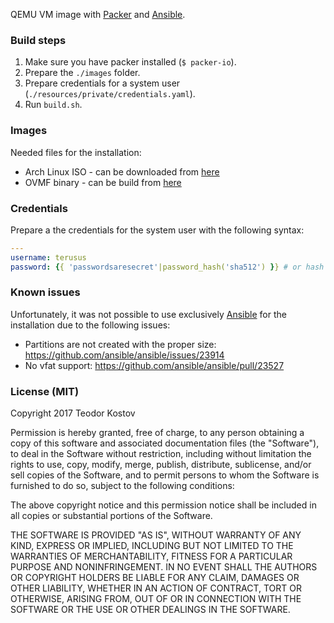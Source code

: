 QEMU VM image with [Packer] and [Ansible].

### Build steps

1) Make sure you have packer installed (`$ packer-io`).
2) Prepare the `./images` folder.
3) Prepare credentials for a system user (`./resources/private/credentials.yaml`).
4) Run `build.sh`.

### Images

Needed files for the installation:
- Arch Linux ISO - can be downloaded from [here](https://www.archlinux.org/download/)
- OVMF binary - can be build from [here](https://aur.archlinux.org/packages/ovmf-git/)

### Credentials

Prepare a the credentials for the system user with the following syntax:
```yaml
---
username: terusus
password: {{ 'passwordsaresecret'|password_hash('sha512') }} # or hash it yourself ($6$<salt>$<hash>)
```

### Known issues

Unfortunately, it was not possible to use exclusively [Ansible] for the installation due to the following issues:
- Partitions are not created with the proper size: https://github.com/ansible/ansible/issues/23914
- No vfat support: https://github.com/ansible/ansible/pull/23527

### License (MIT)

Copyright 2017 Teodor Kostov

Permission is hereby granted, free of charge, to any person obtaining a copy of this software and associated documentation files (the "Software"), to deal in the Software without restriction, including without limitation the rights to use, copy, modify, merge, publish, distribute, sublicense, and/or sell copies of the Software, and to permit persons to whom the Software is furnished to do so, subject to the following conditions:

The above copyright notice and this permission notice shall be included in all copies or substantial portions of the Software.

THE SOFTWARE IS PROVIDED "AS IS", WITHOUT WARRANTY OF ANY KIND, EXPRESS OR IMPLIED, INCLUDING BUT NOT LIMITED TO THE WARRANTIES OF MERCHANTABILITY, FITNESS FOR A PARTICULAR PURPOSE AND NONINFRINGEMENT. IN NO EVENT SHALL THE AUTHORS OR COPYRIGHT HOLDERS BE LIABLE FOR ANY CLAIM, DAMAGES OR OTHER LIABILITY, WHETHER IN AN ACTION OF CONTRACT, TORT OR OTHERWISE, ARISING FROM, OUT OF OR IN CONNECTION WITH THE SOFTWARE OR THE USE OR OTHER DEALINGS IN THE SOFTWARE.

<!-- ## Links -->
[Packer]: https://www.packer.io/
[Ansible]: https://www.ansible.com/
